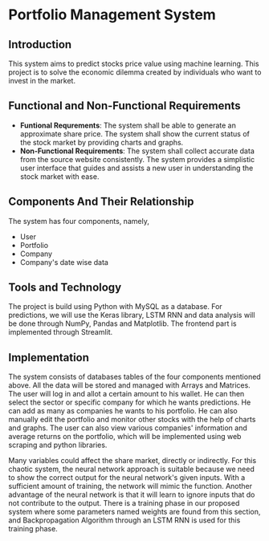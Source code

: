 # Portfolio Management System

## Introduction
This system aims to predict stocks price value using machine learning. This project is to solve the economic dilemma created by individuals who want to invest in the market.

## Functional and Non-Functional Requirements
* __Funtional Requrements__: The system shall be able to generate an approximate share price. The system shall show the current status of the stock market by providing charts and graphs.
* __Non-Functional Requirements__: The system shall collect accurate data from the source website consistently. The system provides a simplistic user interface that guides and assists a new user in understanding the stock market with ease.

## Components And Their Relationship
The system has four components, namely, 
* User			
* Portfolio		
* Company
* Company's date wise data


## Tools and Technology
The project is build using Python with MySQL as a database. For predictions, we will use the Keras  library, LSTM RNN and data analysis will be done through NumPy, Pandas and Matplotlib. The frontend part is implemented through Streamlit.


 
## Implementation
The system consists of databases tables of the four components mentioned above. All the data will be stored and managed with Arrays and Matrices. The user will log in and allot a certain amount to his wallet. He can then select the sector or specific company for which he wants predictions. He can add as many as companies he wants to his portfolio. He can also manually edit the portfolio and monitor other stocks with the help of charts and graphs. The user can also view various companies' information and average returns on the portfolio, which will be implemented using web scraping and python libraries.

Many variables could affect the share market, directly or indirectly. For this chaotic system, the neural network approach is suitable because we need to show the correct output for the neural network's given inputs. With a sufficient amount of training, the network will mimic the function. Another advantage of the neural network is that it will learn to ignore inputs that do not contribute to the output. There is a training phase in our proposed system where some parameters named weights are found from this section, and Backpropagation Algorithm through an LSTM RNN is used for this training phase. 
